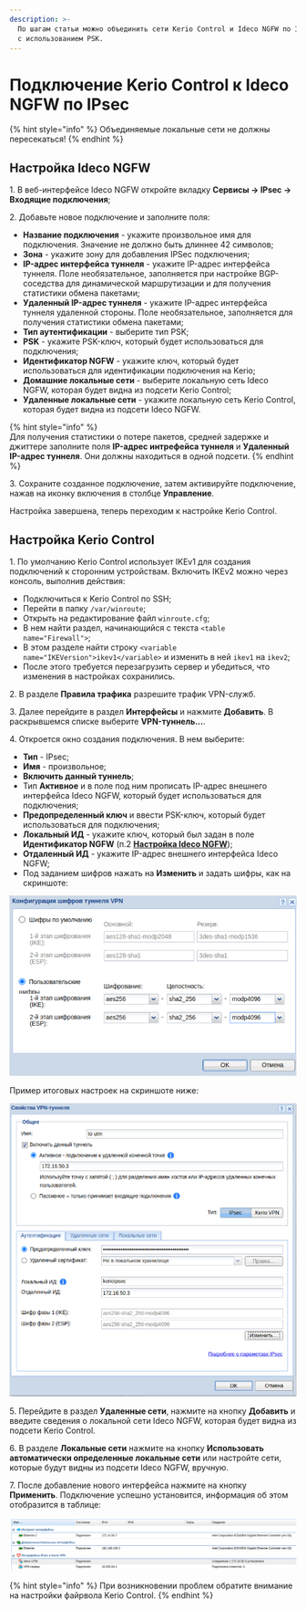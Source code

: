 ```yaml
---
description: >-
  По шагам статьи можно объединить сети Kerio Control и Ideco NGFW по IPsec
  с использованием PSK.
---
```


# Подключение Kerio Control к Ideco NGFW по IPsec

{% hint style="info" %}
Объединяемые локальные сети не должны пересекаться!
{% endhint %}

## Настройка Ideco NGFW

1\. В веб-интерфейсе Ideco NGFW откройте вкладку **Сервисы -> IPsec -> Входящие подключения**;

2\. Добавьте новое подключение и заполните поля:

* **Название подключения** - укажите произвольное имя для подключения. Значение не должно быть длиннее 42 символов;
* **Зона** - укажите зону для добавления IPSec подключения;
* **IP-адрес интерфейса туннеля** - укажите IP-адрес интерфейса туннеля. Поле необязательное, заполняется при настройке BGP-соседства для динамической маршрутизации и для получения статистики обмена пакетами;
* **Удаленный IP-адрес туннеля** - укажите IP-адрес интерфейса туннеля удаленной стороны. Поле необязательное, заполняется для получения статистики обмена пакетами;
* **Тип аутентификации** - выберите тип PSK;
* **PSK** - укажите PSK-ключ, который будет использоваться для подключения;
* **Идентификатор NGFW** - укажите ключ, который будет использоваться для идентификации подключения на Kerio;
* **Домашние локальные сети** - выберите локальную сеть Ideco NGFW, которая будет видна из подсети Kerio Control;
* **Удаленные локальные сети** - укажите локальную сеть Kerio Control, которая будет видна из подсети Ideco NGFW.

{% hint style="info" %}   
Для получения статистики о потере пакетов, средней задержке и джиттере заполните поля **IP-адрес интрефейса туннеля** и **Удаленный IP-адрес туннеля**. Они должны находиться в одной подсети.
{% endhint %}

3\. Сохраните созданное подключение, затем активируйте подключение, нажав на иконку включения в столбце **Управление**.

Настройка завершена, теперь переходим к настройке Kerio Control.

## Настройка Kerio Control

1\. По умолчанию Kerio Control использует IKEv1 для создания подключений к сторонним устройствам. Включить IKEv2 можно через консоль, выполнив действия:

* Подключиться к Kerio Control по SSH;
* Перейти в папку `/var/winroute`;
* Открыть на редактирование файл `winroute.cfg`;
* В нем найти раздел, начинающийся с текста `<table name="Firewall">`;
* В этом разделе найти строку `<variable name="IKEVersion">ikev1</variable>` и изменить в ней `ikev1` на `ikev2`;
* После этого требуется перезагрузить сервер и убедиться, что изменения в настройках сохранились.

2\. В разделе **Правила трафика** разрешите трафик VPN-служб.

3\. Далее перейдите в раздел **Интерфейсы** и нажмите **Добавить**. В раскрывшемся списке выберите **VPN-туннель...**.

4\. Откроется окно создания подключения. В нем выберите:

* **Тип** - IPsec;
* **Имя** - произвольное;
* **Включить данный туннель**;
* Тип **Активное** и в поле под ним прописать IP-адрес внешнего интерфейса Ideco NGFW, который будет использоваться для подключения;
* **Предопределенный ключ** и ввести PSK-ключ, который будет использоваться для подключения;
* **Локальный ИД** - укажите ключ, который был задан в поле **Идентификатор NGFW** (п.2 [**Настройка Ideco NGFW**](ipsec-connection-kerio-control-to-utm.md));
* **Отдаленный ИД** - укажите IP-адрес внешнего интерфейса Ideco NGFW;
* Под заданием шифров нажать на **Изменить** и задать шифры, как на скриншоте:

![](/.gitbook/assets/ipsec-connection-kerio-control-to-utm1.png)

Пример итоговых настроек на скриншоте ниже:

![](/.gitbook/assets/ipsec-connection-kerio-control-to-utm2.png)

5\. Перейдите в раздел **Удаленные сети**, нажмите на кнопку **Добавить** и введите сведения о локальной сети Ideco NGFW, которая будет видна из подсети Kerio Control.

6\. В разделе **Локальные сети** нажмите на кнопку **Использовать автоматически определенные локальные сети** или настройте сети, которые будут видны из подсети Ideco NGFW, вручную.

7\. После добавление нового интерфейса нажмите на кнопку **Применить**. Подключение успешно установится, информация об этом отобразится в таблице:

![](/.gitbook/assets/ipsec-connection-kerio-control-to-utm3.png)

{% hint style="info" %}
При возникновении проблем обратите внимание на настройки файрвола Kerio Control.
{% endhint %}
